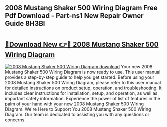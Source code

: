 ## 2008 Mustang Shaker 500 Wiring Diagram Free Pdf Download - Part-ns1 New Repair Owner Guide 8H3Bl

# <h2><a href="http://dflk7c.blite.top/?on=2008+Mustang+Shaker+500+Wiring+Diagram">🔗Download New 👉🔴 2008 Mustang Shaker 500 Wiring Diagram</a></h2>

[![2008 Mustang Shaker 500 Wiring Diagram download](https://i.imgur.com/lujVjoI.png)](http://dflk7c.blite.top/?on=2008+Mustang+Shaker+500+Wiring+Diagram)
Your new 2008 Mustang Shaker 500 Wiring Diagram is now ready to use. This user manual provides a step-by-step guide to help you get started. Before using your 2008 Mustang Shaker 500 Wiring Diagram, please refer to this user manual for detailed instructions on product setup, operation, and troubleshooting. It includes clear instructions for installation, setup, and operation, as well as important safety information. Experience the power of list of features in the palm of your hand with your new 2008 Mustang Shaker 500 Wiring Diagram. We're Here to Support You 2008 Mustang Shaker 500 Wiring Diagram. Our team is dedicated to assisting you with any questions or concerns.
